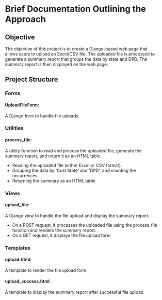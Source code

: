 # Brief Documentation Outlining the Approach


## Objective

The objective of this project is to create a Django-based web page that allows users to upload an Excel/CSV file. The uploaded file is processed to generate a summary report that groups the data by state and DPD. The summary report is then displayed on the web page.

## Project Structure

### Forms

#### UploadFileForm: 
A Django form to handle file uploads.

### Utilities

#### process_file: 
A utility function to read and process the uploaded file, generate the summary report, and return it as an HTML table.

- Reading the uploaded file (either Excel or CSV format).
- Grouping the data by 'Cust State' and 'DPD', and counting the occurrences.
- Returning the summary as an HTML table

### Views

#### upload_file:
A Django view to handle the file upload and display the summary report.

- On a POST request, it processes the uploaded file using the process_file function and renders the summary report.
- On a GET request, it displays the file upload form

### Templates

#### upload.html: 
A template to render the file upload form.

#### upload_success.html: 
A template to display the summary report after successful file upload.
